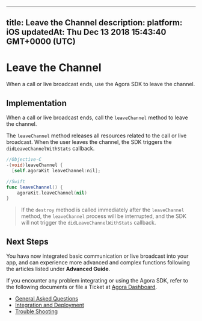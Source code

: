 
---
title: Leave the Channel
description: 
platform: iOS
updatedAt: Thu Dec 13 2018 15:43:40 GMT+0000 (UTC)
---
# Leave the Channel
When a call or live broadcast ends, use the Agora SDK to leave the channel.

## Implementation

When a call or live broadcast ends, call the `leaveChannel` method to leave the channel.

The `leaveChannel` method releases all resources related to the call or live broadcast. When the user leaves the channel, the SDK triggers the  `didLeaveChannelWithStats` callback.

```objective-c
//Objective-C
-(void)leaveChannel {
  [self.agoraKit leaveChannel:nil];
```

```swift
//Swift
func leaveChannel() {
    agoraKit.leaveChannel(nil)
}
```

> If the `destroy` method is called immediately after the `leaveChannel` method, the `leaveChannel` process will be interrupted, and the SDK will not trigger the  `didLeaveChannelWithStats` callback.


## Next Steps
You hava now integrated basic communication or live broadcast into your app, and can experience more advanced and complex functions following the articles listed under **Advanced Guide**.

If you encounter any problem integrating or using the Agora SDK, refer to the following documents or file a Ticket at [Agora Dashboard](https://dashboard.agora.io).

- [General Asked Questions](../../en/Agora%20Platform/general_questions.md)
- [Integration and Deployment](../../en/Agora%20Platform/general_questions.md)
- [Trouble Shooting](../../en/Agora%20Platform/general_questions.md)
